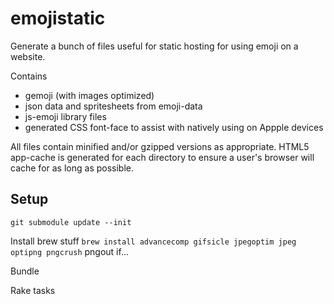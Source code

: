 # emojistatic

Generate a bunch of files useful for static hosting for using emoji on a website.

Contains
  * gemoji (with images optimized)
  * json data and spritesheets from emoji-data
  * js-emoji library files
  * generated CSS font-face to assist with natively using on Appple devices

All files contain minified and/or gzipped versions as appropriate.  HTML5 app-cache is generated for each directory to ensure a user's browser will cache for as long as possible.

## Setup

`git submodule update --init`

Install brew stuff
`brew install advancecomp gifsicle jpegoptim jpeg optipng pngcrush`
pngout if...

Bundle

Rake tasks
